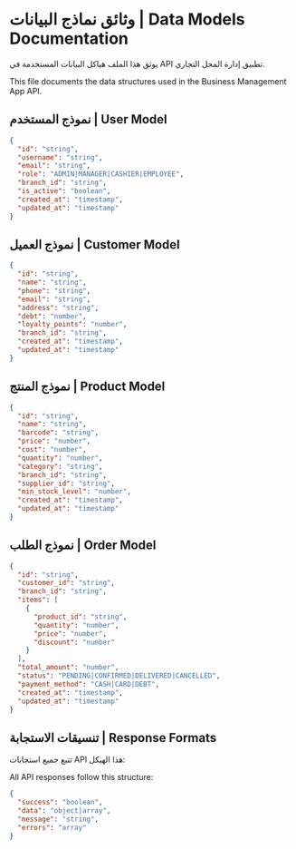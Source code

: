# وثائق نماذج البيانات | Data Models Documentation

يوثق هذا الملف هياكل البيانات المستخدمة في API تطبيق إدارة المحل التجاري.

This file documents the data structures used in the Business Management App API.

## نموذج المستخدم | User Model

```json
{
  "id": "string",
  "username": "string",
  "email": "string",
  "role": "ADMIN|MANAGER|CASHIER|EMPLOYEE",
  "branch_id": "string",
  "is_active": "boolean",
  "created_at": "timestamp",
  "updated_at": "timestamp"
}
```

## نموذج العميل | Customer Model

```json
{
  "id": "string",
  "name": "string",
  "phone": "string",
  "email": "string",
  "address": "string",
  "debt": "number",
  "loyalty_points": "number",
  "branch_id": "string",
  "created_at": "timestamp",
  "updated_at": "timestamp"
}
```

## نموذج المنتج | Product Model

```json
{
  "id": "string",
  "name": "string",
  "barcode": "string",
  "price": "number",
  "cost": "number",
  "quantity": "number",
  "category": "string",
  "branch_id": "string",
  "supplier_id": "string",
  "min_stock_level": "number",
  "created_at": "timestamp",
  "updated_at": "timestamp"
}
```

## نموذج الطلب | Order Model

```json
{
  "id": "string",
  "customer_id": "string",
  "branch_id": "string",
  "items": [
    {
      "product_id": "string",
      "quantity": "number",
      "price": "number",
      "discount": "number"
    }
  ],
  "total_amount": "number",
  "status": "PENDING|CONFIRMED|DELIVERED|CANCELLED",
  "payment_method": "CASH|CARD|DEBT",
  "created_at": "timestamp",
  "updated_at": "timestamp"
}
```

## تنسيقات الاستجابة | Response Formats

تتبع جميع استجابات API هذا الهيكل:

All API responses follow this structure:

```json
{
  "success": "boolean",
  "data": "object|array",
  "message": "string",
  "errors": "array"
}
```
